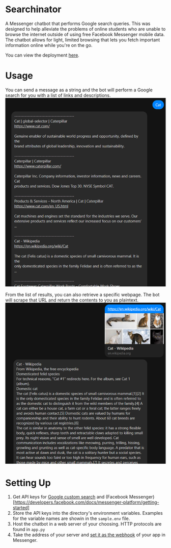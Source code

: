 # Searchinator
 A Messenger chatbot that performs Google search queries. This was designed to help alleviate the problems of online students who are unable to browse the internet outside of using free Facebook Messenger mobile data. The chatbot allows for light, limited browsing that lets you fetch important information online while you're on the go.
 
 You can view the deployment [here](https://www.messenger.com/t/103831598283807).

# Usage
You can send a message as a string and the bot will perform a Google search for you with a list of links and descriptions.
![search query example](./docs/images/searchExample.png "Sample result from search query")

From the list of results, you can also retrieve a specific webpage. The bot will scrape that URL and return the contents to you as plaintext.
![image example of retrieving a page](./docs/images/URLExample.png "Sample result from a URL")

# Setting Up
1. Get API keys for [Google custom search](https://developers.google.com/custom-search/v1/overview) and (Facebook Messenger)[https://developers.facebook.com/docs/messenger-platform/getting-started]
2. Store the API keys into the directory's environment variables. Examples for the variable names are showin in the `sample.env` file.
3. Host the chatbot in a web server of your choosing. HTTP protocols are found in `app.py`
4. Take the address of your server and [set it as the webhook](https://developers.facebook.com/docs/messenger-platform/webhook) of your app in Messenger.